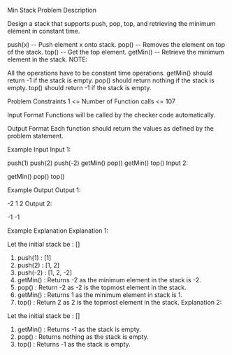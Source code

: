 Min Stack
Problem Description

Design a stack that supports push, pop, top, and retrieving the minimum element in constant time.

push(x) -- Push element x onto stack.
pop() -- Removes the element on top of the stack.
top() -- Get the top element.
getMin() -- Retrieve the minimum element in the stack.
NOTE:

All the operations have to be constant time operations.
getMin() should return -1 if the stack is empty.
pop() should return nothing if the stack is empty.
top() should return -1 if the stack is empty.


Problem Constraints
1 <= Number of Function calls <= 107



Input Format
Functions will be called by the checker code automatically.



Output Format
Each function should return the values as defined by the problem statement.



Example Input
Input 1:

push(1)
push(2)
push(-2)
getMin()
pop()
getMin()
top()
Input 2:

getMin()
pop()
top()


Example Output
Output 1:

-2 1 2
Output 2:

-1 -1


Example Explanation
Explanation 1:

Let the initial stack be : []
1) push(1) : [1]
2) push(2) : [1, 2]
3) push(-2) : [1, 2, -2]
4) getMin() : Returns -2 as the minimum element in the stack is -2.
5) pop() : Return -2 as -2 is the topmost element in the stack.
6) getMin() : Returns 1 as the minimum element in stack is 1.
7) top() : Return 2 as 2 is the topmost element in the stack.
   Explanation 2:

Let the initial stack be : []
1) getMin() : Returns -1 as the stack is empty.
2) pop() :  Returns nothing as the stack is empty.
3) top() : Returns -1 as the stack is empty.